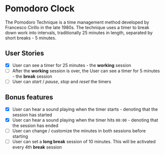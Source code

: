 # Pomodoro Clock

The Pomodoro Technique is a time management method developed by Francesco Cirillo in the late 1980s. The technique uses a timer to break down work into intervals, traditionally 25 minutes in length, separated by short breaks - 5 minutes.

## User Stories

- [x] User can see a timer for 25 minutes - the **working** session
- [ ] After the **working** session is over, the User can see a timer for 5 minutes - the **break** session
- [ ] User can _start_ / _pause_, _stop_ and _reset_ the timers

## Bonus features

- [x] User can hear a sound playing when the timer starts - denoting that the session has started
- [x] User can hear a sound playing when the timer hits `00:00` - denoting that the session has ended
- [ ] User can change / customize the minutes in both sessions before starting
- [ ] User can set a **long break** session of 10 minutes. This will be activated every 4th **break** session

